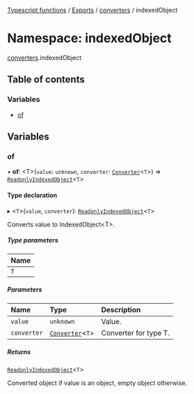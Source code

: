 [Typescript functions](../index.md) / [Exports](../modules.md) / [converters](converters.md) / indexedObject

# Namespace: indexedObject

[converters](converters.md).indexedObject

## Table of contents

### Variables

- [of](converters.indexedObject.md#of)

## Variables

### of

• **of**: <T\>(`value`: `unknown`, `converter`: [`Converter`](converters.md#converter)<`T`\>) => [`ReadonlyIndexedObject`](types_core.md#readonlyindexedobject)<`T`\>

#### Type declaration

▸ <`T`\>(`value`, `converter`): [`ReadonlyIndexedObject`](types_core.md#readonlyindexedobject)<`T`\>

Converts value to IndexedObject\<T\>.

##### Type parameters

| Name |
| :------ |
| `T` |

##### Parameters

| Name | Type | Description |
| :------ | :------ | :------ |
| `value` | `unknown` | Value. |
| `converter` | [`Converter`](converters.md#converter)<`T`\> | Converter for type T. |

##### Returns

[`ReadonlyIndexedObject`](types_core.md#readonlyindexedobject)<`T`\>

Converted object if value is an object, empty object otherwise.
